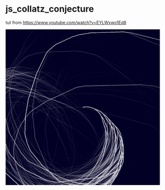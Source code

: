 # js_collatz_conjecture

tut from https://www.youtube.com/watch?v=EYLWxwo1Ed8

![Preview](https://github.com/Christian-Adler/js_collatz_conjecture/blob/main/preview.jpg?raw=true)
